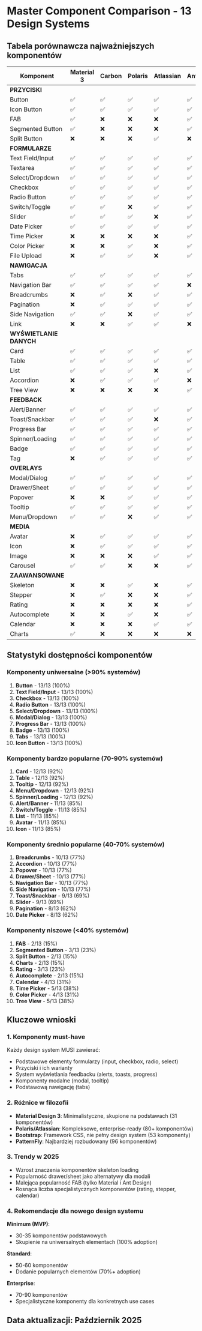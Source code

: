 # Master Component Comparison - 13 Design Systems

## Tabela porównawcza najważniejszych komponentów

| Komponent | Material 3 | Carbon | Polaris | Atlassian | Ant | Fluent 2 | Lightning | Spectrum | HIG | Base Web | PatternFly | Chakra | Bootstrap |
|-----------|------------|--------|---------|-----------|-----|----------|-----------|----------|-----|----------|------------|--------|-----------|
| **PRZYCISKI** |
| Button | ✅ | ✅ | ✅ | ✅ | ✅ | ✅ | ✅ | ✅ | ✅ | ✅ | ✅ | ✅ | ✅ |
| Icon Button | ✅ | ✅ | ✅ | ✅ | ✅ | ✅ | ✅ | ✅ | ✅ | ✅ | ✅ | ✅ | ✅ |
| FAB | ✅ | ❌ | ❌ | ❌ | ✅ | ❌ | ❌ | ❌ | ❌ | ❌ | ❌ | ❌ | ❌ |
| Segmented Button | ✅ | ❌ | ❌ | ❌ | ✅ | ❌ | ❌ | ❌ | ✅ | ❌ | ❌ | ❌ | ❌ |
| Split Button | ❌ | ❌ | ❌ | ✅ | ❌ | ✅ | ❌ | ❌ | ❌ | ❌ | ❌ | ❌ | ❌ |
| **FORMULARZE** |
| Text Field/Input | ✅ | ✅ | ✅ | ✅ | ✅ | ✅ | ✅ | ✅ | ✅ | ✅ | ✅ | ✅ | ✅ |
| Textarea | ✅ | ✅ | ✅ | ✅ | ✅ | ✅ | ✅ | ✅ | ✅ | ✅ | ✅ | ✅ | ❌ |
| Select/Dropdown | ✅ | ✅ | ✅ | ✅ | ✅ | ✅ | ✅ | ✅ | ✅ | ✅ | ✅ | ✅ | ✅ |
| Checkbox | ✅ | ✅ | ✅ | ✅ | ✅ | ✅ | ✅ | ✅ | ✅ | ✅ | ✅ | ✅ | ✅ |
| Radio Button | ✅ | ✅ | ✅ | ✅ | ✅ | ✅ | ✅ | ✅ | ✅ | ✅ | ✅ | ✅ | ✅ |
| Switch/Toggle | ✅ | ✅ | ❌ | ✅ | ✅ | ✅ | ✅ | ✅ | ✅ | ✅ | ✅ | ✅ | ❌ |
| Slider | ✅ | ✅ | ✅ | ❌ | ✅ | ✅ | ✅ | ✅ | ✅ | ✅ | ✅ | ✅ | ❌ |
| Date Picker | ✅ | ✅ | ✅ | ✅ | ✅ | ❌ | ✅ | ✅ | ✅ | ✅ | ✅ | ❌ | ❌ |
| Time Picker | ❌ | ❌ | ❌ | ❌ | ✅ | ❌ | ✅ | ✅ | ❌ | ✅ | ✅ | ❌ | ❌ |
| Color Picker | ❌ | ❌ | ✅ | ❌ | ✅ | ❌ | ✅ | ✅ | ❌ | ❌ | ❌ | ❌ | ❌ |
| File Upload | ❌ | ✅ | ✅ | ❌ | ✅ | ❌ | ❌ | ✅ | ❌ | ✅ | ✅ | ❌ | ❌ |
| **NAWIGACJA** |
| Tabs | ✅ | ✅ | ✅ | ✅ | ✅ | ✅ | ✅ | ✅ | ✅ | ✅ | ✅ | ✅ | ✅ |
| Navigation Bar | ✅ | ✅ | ✅ | ✅ | ❌ | ✅ | ✅ | ❌ | ✅ | ✅ | ✅ | ❌ | ✅ |
| Breadcrumbs | ❌ | ✅ | ❌ | ✅ | ✅ | ✅ | ✅ | ✅ | ✅ | ✅ | ✅ | ✅ | ✅ |
| Pagination | ❌ | ✅ | ✅ | ✅ | ✅ | ❌ | ❌ | ❌ | ✅ | ✅ | ✅ | ❌ | ✅ |
| Side Navigation | ✅ | ✅ | ❌ | ✅ | ✅ | ✅ | ✅ | ❌ | ✅ | ✅ | ✅ | ❌ | ❌ |
| Link | ❌ | ❌ | ✅ | ✅ | ❌ | ✅ | ❌ | ❌ | ❌ | ✅ | ❌ | ✅ | ❌ |
| **WYŚWIETLANIE DANYCH** |
| Card | ✅ | ✅ | ✅ | ✅ | ✅ | ✅ | ✅ | ✅ | ❌ | ✅ | ✅ | ✅ | ✅ |
| Table | ✅ | ✅ | ✅ | ✅ | ✅ | ❌ | ✅ | ❌ | ✅ | ✅ | ✅ | ✅ | ✅ |
| List | ✅ | ✅ | ✅ | ❌ | ✅ | ✅ | ❌ | ✅ | ✅ | ✅ | ✅ | ✅ | ✅ |
| Accordion | ❌ | ✅ | ✅ | ✅ | ❌ | ✅ | ✅ | ✅ | ❌ | ✅ | ✅ | ✅ | ✅ |
| Tree View | ❌ | ❌ | ❌ | ❌ | ✅ | ✅ | ✅ | ❌ | ❌ | ✅ | ✅ | ❌ | ❌ |
| **FEEDBACK** |
| Alert/Banner | ✅ | ✅ | ✅ | ✅ | ✅ | ✅ | ✅ | ❌ | ✅ | ❌ | ✅ | ✅ | ✅ |
| Toast/Snackbar | ✅ | ✅ | ✅ | ❌ | ✅ | ✅ | ✅ | ❌ | ❌ | ✅ | ❌ | ✅ | ✅ |
| Progress Bar | ✅ | ✅ | ✅ | ✅ | ✅ | ✅ | ✅ | ✅ | ✅ | ✅ | ✅ | ✅ | ✅ |
| Spinner/Loading | ✅ | ✅ | ✅ | ✅ | ✅ | ✅ | ✅ | ❌ | ✅ | ✅ | ✅ | ✅ | ✅ |
| Badge | ✅ | ✅ | ✅ | ✅ | ✅ | ✅ | ✅ | ✅ | ✅ | ✅ | ✅ | ✅ | ✅ |
| Tag | ❌ | ✅ | ✅ | ✅ | ✅ | ✅ | ❌ | ✅ | ❌ | ✅ | ❌ | ✅ | ❌ |
| **OVERLAYS** |
| Modal/Dialog | ✅ | ✅ | ✅ | ✅ | ✅ | ✅ | ✅ | ✅ | ✅ | ✅ | ✅ | ✅ | ✅ |
| Drawer/Sheet | ✅ | ✅ | ✅ | ✅ | ✅ | ✅ | ❌ | ❌ | ❌ | ✅ | ✅ | ✅ | ✅ |
| Popover | ❌ | ❌ | ✅ | ✅ | ✅ | ✅ | ✅ | ✅ | ✅ | ✅ | ✅ | ✅ | ✅ |
| Tooltip | ✅ | ✅ | ✅ | ✅ | ✅ | ✅ | ✅ | ✅ | ❌ | ✅ | ✅ | ✅ | ✅ |
| Menu/Dropdown | ✅ | ✅ | ❌ | ✅ | ✅ | ✅ | ✅ | ✅ | ✅ | ✅ | ✅ | ✅ | ✅ |
| **MEDIA** |
| Avatar | ❌ | ✅ | ✅ | ✅ | ✅ | ✅ | ✅ | ✅ | ✅ | ✅ | ✅ | ✅ | ❌ |
| Icon | ❌ | ✅ | ✅ | ✅ | ✅ | ✅ | ✅ | ✅ | ✅ | ✅ | ✅ | ✅ | ❌ |
| Image | ❌ | ❌ | ❌ | ✅ | ✅ | ✅ | ❌ | ✅ | ✅ | ❌ | ❌ | ✅ | ✅ |
| Carousel | ✅ | ✅ | ❌ | ❌ | ✅ | ✅ | ✅ | ❌ | ❌ | ❌ | ❌ | ❌ | ✅ |
| **ZAAWANSOWANE** |
| Skeleton | ❌ | ❌ | ✅ | ❌ | ✅ | ✅ | ❌ | ❌ | ❌ | ❌ | ✅ | ✅ | ❌ |
| Stepper | ❌ | ✅ | ❌ | ❌ | ✅ | ❌ | ❌ | ❌ | ✅ | ✅ | ✅ | ❌ | ❌ |
| Rating | ❌ | ❌ | ❌ | ❌ | ✅ | ✅ | ❌ | ❌ | ❌ | ✅ | ❌ | ❌ | ❌ |
| Autocomplete | ❌ | ❌ | ✅ | ❌ | ✅ | ❌ | ❌ | ❌ | ❌ | ❌ | ❌ | ❌ | ❌ |
| Calendar | ❌ | ❌ | ❌ | ✅ | ✅ | ❌ | ❌ | ✅ | ❌ | ❌ | ✅ | ❌ | ❌ |
| Charts | ✅ | ❌ | ❌ | ❌ | ❌ | ❌ | ❌ | ❌ | ✅ | ❌ | ❌ | ❌ | ❌ |

## Statystyki dostępności komponentów

### Komponenty uniwersalne (>90% systemów)
1. **Button** - 13/13 (100%)
2. **Text Field/Input** - 13/13 (100%)
3. **Checkbox** - 13/13 (100%)
4. **Radio Button** - 13/13 (100%)
5. **Select/Dropdown** - 13/13 (100%)
6. **Modal/Dialog** - 13/13 (100%)
7. **Progress Bar** - 13/13 (100%)
8. **Badge** - 13/13 (100%)
9. **Tabs** - 13/13 (100%)
10. **Icon Button** - 13/13 (100%)

### Komponenty bardzo popularne (70-90% systemów)
1. **Card** - 12/13 (92%)
2. **Table** - 12/13 (92%)
3. **Tooltip** - 12/13 (92%)
4. **Menu/Dropdown** - 12/13 (92%)
5. **Spinner/Loading** - 12/13 (92%)
6. **Alert/Banner** - 11/13 (85%)
7. **Switch/Toggle** - 11/13 (85%)
8. **List** - 11/13 (85%)
9. **Avatar** - 11/13 (85%)
10. **Icon** - 11/13 (85%)

### Komponenty średnio popularne (40-70% systemów)
1. **Breadcrumbs** - 10/13 (77%)
2. **Accordion** - 10/13 (77%)
3. **Popover** - 10/13 (77%)
4. **Drawer/Sheet** - 10/13 (77%)
5. **Navigation Bar** - 10/13 (77%)
6. **Side Navigation** - 10/13 (77%)
7. **Toast/Snackbar** - 9/13 (69%)
8. **Slider** - 9/13 (69%)
9. **Pagination** - 8/13 (62%)
10. **Date Picker** - 8/13 (62%)

### Komponenty niszowe (<40% systemów)
1. **FAB** - 2/13 (15%)
2. **Segmented Button** - 3/13 (23%)
3. **Split Button** - 2/13 (15%)
4. **Charts** - 2/13 (15%)
5. **Rating** - 3/13 (23%)
6. **Autocomplete** - 2/13 (15%)
7. **Calendar** - 4/13 (31%)
8. **Time Picker** - 5/13 (38%)
9. **Color Picker** - 4/13 (31%)
10. **Tree View** - 5/13 (38%)

## Kluczowe wnioski

### 1. Komponenty must-have
Każdy design system MUSI zawierać:
- Podstawowe elementy formularzy (input, checkbox, radio, select)
- Przyciski i ich warianty
- System wyświetlania feedbacku (alerts, toasts, progress)
- Komponenty modalne (modal, tooltip)
- Podstawową nawigację (tabs)

### 2. Różnice w filozofii
- **Material Design 3**: Minimalistyczne, skupione na podstawach (31 komponentów)
- **Polaris/Atlassian**: Kompleksowe, enterprise-ready (80+ komponentów)
- **Bootstrap**: Framework CSS, nie pełny design system (53 komponenty)
- **PatternFly**: Najbardziej rozbudowany (96 komponentów)

### 3. Trendy w 2025
- Wzrost znaczenia komponentów skeleton loading
- Popularność drawer/sheet jako alternatywy dla modali
- Malejąca popularność FAB (tylko Material i Ant Design)
- Rosnąca liczba specjalistycznych komponentów (rating, stepper, calendar)

### 4. Rekomendacje dla nowego design systemu
**Minimum (MVP)**:
- 30-35 komponentów podstawowych
- Skupienie na uniwersalnych elementach (100% adoption)

**Standard**:
- 50-60 komponentów
- Dodanie popularnych elementów (70%+ adoption)

**Enterprise**:
- 70-90 komponentów
- Specjalistyczne komponenty dla konkretnych use cases

## Data aktualizacji: Październik 2025